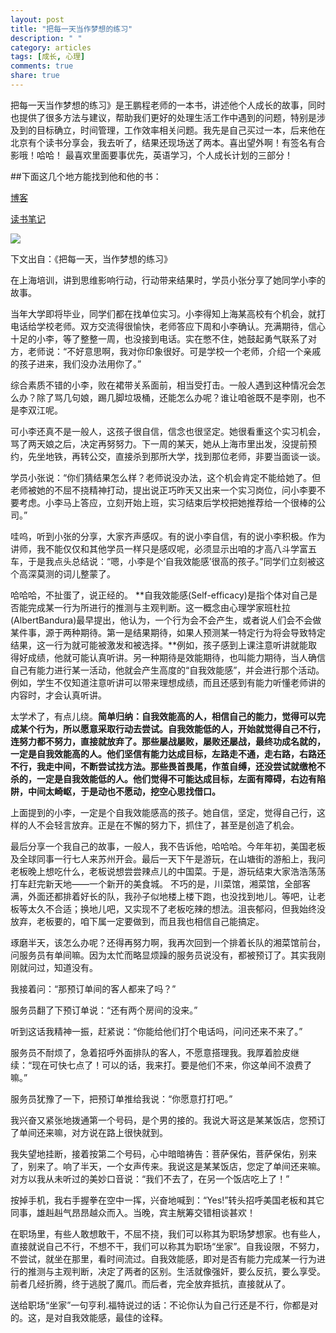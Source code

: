 ```yaml
---
layout: post
title: "把每一天当作梦想的练习"
description: " "
category: articles
tags: [成长, 心理]
comments: true
share: true
---
```


把每一天当作梦想的练习》是王鹏程老师的一本书，讲述他个人成长的故事，同时也提供了很多方法与建议，帮助我们更好的处理生活工作中遇到的问题，特别是涉及到的目标确立，时间管理，工作效率相关问题。我先是自己买过一本，后来他在北京有个读书分享会，我去听了，结果还现场送了两本。喜出望外啊！有签名有合影哦！哈哈！
最喜欢里面要事优先，英语学习，个人成长计划的三部分！

##下面这几个地方能找到他和他的书：

 [博客](http://blog.sina.com.cn/s/blog_4468cad50101gnp2.html)

 [读书笔记](http://wenku.baidu.com/link?url=fqv0yAKhr_JkXkovn9Tef_XRB3ZYOX2uGLIP-s8sPixNF6Ptz0OCdldLUEMovgIfZ4Gm6BhnyAl2vEBQKji672S7uNL6PO5vltgtuelthDa)

 ![](http://mmbiz.qpic.cn/mmbiz/wNByw5VpECiaZZJCaNQut4ibQu7fnkQeUpkTib3tRibqX2bHFLribofX2tMYXKbf8PHNoTfeG7ZErezJY6vAial4gY3Q/0)

下文出自：《把每一天，当作梦想的练习》

在上海培训，讲到思维影响行动，行动带来结果时，学员小张分享了她同学小李的故事。

当年大学即将毕业，同学们都在找单位实习。小李得知上海某高校有个机会，就打电话给学校老师。双方交流得很愉快，老师答应下周和小李确认。充满期待，信心十足的小李，等了整整一周，也没接到电话。实在憋不住，她鼓起勇气联系了对方，老师说：“不好意思啊，我对你印象很好。可是学校一个老师，介绍一个亲戚的孩子进来，我们没办法用你了。”

综合素质不错的小李，败在裙带关系面前，相当受打击。一般人遇到这种情况会怎么办？除了骂几句娘，踢几脚垃圾桶，还能怎么办呢？谁让咱爸既不是李刚，也不是李双江呢。

可小李还真不是一般人，这孩子很自信，信念也很坚定。她很看重这个实习机会，骂了两天娘之后，决定再努努力。下一周的某天，她从上海市里出发，没提前预约，先坐地铁，再转公交，直接杀到那所大学，找到那位老师，非要当面谈一谈。

学员小张说：“你们猜结果怎么样？老师说没办法，这个机会肯定不能给她了。但老师被她的不屈不挠精神打动，提出说正巧昨天又出来一个实习岗位，问小李要不要考虑。小李马上答应，立刻开始上班，实习结束后学校把她推荐给一个很棒的公司。”

哇呜，听到小张的分享，大家齐声感叹。有的说小李自信，有的说小李积极。作为讲师，我不能仅仅和其他学员一样只是感叹呢，必须显示出咱的才高八斗学富五车，于是我点头总结说：“嗯，小李是个‘自我效能感’很高的孩子。”同学们立刻被这个高深莫测的词儿整蒙了。

哈哈哈，不扯蛋了，说正经的。
**自我效能感(Self-efficacy)是指个体对自己是否能完成某一行为所进行的推测与主观判断。这一概念由心理学家班杜拉(AlbertBandura)最早提出，他认为，一个行为会不会产生，或者说人们会不会做某件事，源于两种期待。第一是结果期待，如果人预测某一特定行为将会导致特定结果，这一行为就可能被激发和被选择。**例如，孩子感到上课注意听讲就能取得好成绩，他就可能认真听讲。另一种期待是效能期待，也叫能力期待，当人确信自己有能力进行某一活动，他就会产生高度的“自我效能感”，并会进行那个活动。例如，学生不仅知道注意听讲可以带来理想成绩，而且还感到有能力听懂老师讲的内容时，才会认真听讲。

太学术了，有点儿绕。**简单归纳：自我效能高的人，相信自己的能力，觉得可以完成某个行为，所以愿意采取行动去尝试。自我效能低的人，开始就觉得自己不行，连努力都不努力，直接就放弃了。那些屡战屡败，屡败还屡战，最终功成名就的，一定是自我效能高的人。他们坚信有能力达成目标，左路走不通，走右路，右路还不行，我走中间，不断尝试找方法。那些畏首畏尾，作茧自缚，还没尝试就缴枪不杀的，一定是自我效能低的人。他们觉得不可能达成目标，左面有障碍，右边有陷阱，中间太崎岖，于是动也不愿动，挖空心思找借口。**

上面提到的小李，一定是个自我效能感高的孩子。她自信，坚定，觉得自己行，这样的人不会轻言放弃。正是在不懈的努力下，抓住了，甚至是创造了机会。

最后分享一个我自己的故事，一般人，我不告诉他，哈哈哈。今年年初，美国老板及全球同事一行七人来苏州开会。最后一天下午是游玩，在山塘街的游船上，我问老板晚上想吃什么，老板说想尝尝辣点儿的中国菜。于是，游玩结束大家浩浩荡荡打车赶完新天地——一个新开的美食城。
不巧的是，川菜馆，湘菜馆，全部客满，外面还都排着好长的队，我孙子似地楼上楼下跑，也没找到地儿。等吧，让老板等太久不合适；换地儿吧，又实现不了老板吃辣的想法。沮丧郁闷，但我始终没放弃，老板要的，咱下属一定要做到，而且我也相信自己能搞定。

琢磨半天，该怎么办呢？还得再努力啊，我再次回到一个排着长队的湘菜馆前台，问服务员有单间嘛。因为太忙而略显烦躁的服务员说没有，都被预订了。其实我刚刚就问过，知道没有。

我接着问：“那预订单间的客人都来了吗？”

服务员翻了下预订单说：“还有两个房间的没来。”

听到这话我精神一振，赶紧说：“你能给他们打个电话吗，问问还来不来了。”

服务员不耐烦了，急着招呼外面排队的客人，不愿意搭理我。我厚着脸皮继续：“现在可快七点了！可以的话，我来打。要是他们不来，你这单间不浪费了嘛。”

服务员犹豫了一下，把预订单推给我说：“你愿意打打吧。”

我兴奋又紧张地拨通第一个号码，是个男的接的。我说大哥这是某某饭店，您预订了单间还来嘛，对方说在路上很快就到。

我失望地挂断，接着按第二个号码，心中暗暗祷告：菩萨保佑，菩萨保佑，别来了，别来了。响了半天，一个女声传来。我说这是某某饭店，您定了单间还来嘛。对方以我从未听过的美妙口音说：“我们不去了，在另一个饭店吃上了！”

按掉手机，我右手握拳在空中一挥，兴奋地喊到：“Yes!”转头招呼美国老板和其它同事，雄赳赳气昂昂越众而入。当晚，宾主觥筹交错相谈甚欢！

在职场里，有些人敢想敢干，不屈不挠，我们可以称其为职场梦想家。也有些人，直接就说自己不行，不想不干，我们可以称其为职场“坐家”。自我设限，不努力，不尝试，就坐在那里，看时间流过。自我效能感，即对是否有能力完成某一行为进行的推测与主观判断，决定了两者的区别。生活就像强奸，要么反抗，要么享受。前者几经折腾，终于逃脱了魔爪。而后者，完全放弃抵抗，直接就从了。

送给职场“坐家”一句亨利.福特说过的话：不论你认为自己行还是不行，你都是对的。这，是对自我效能感，最佳的诠释。

